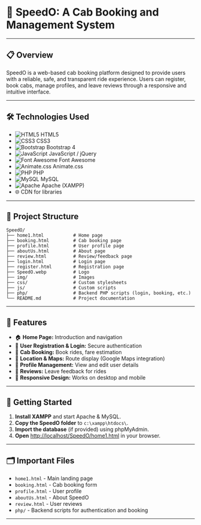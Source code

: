 # 🚕 SpeedO: A Cab Booking and Management System

---

## 📋 Overview

SpeedO is a web-based cab booking platform designed to provide users with a reliable, safe, and transparent ride experience. Users can register, book cabs, manage profiles, and leave reviews through a responsive and intuitive interface.

---

## 🛠️ Technologies Used

- ![HTML5](https://img.shields.io/badge/HTML5-E34F26?logo=html5&logoColor=white) HTML5  
- ![CSS3](https://img.shields.io/badge/CSS3-1572B6?logo=css3&logoColor=white) CSS3  
- ![Bootstrap](https://img.shields.io/badge/Bootstrap-563D7C?logo=bootstrap&logoColor=white) Bootstrap 4  
- ![JavaScript](https://img.shields.io/badge/JavaScript-F7DF1E?logo=javascript&logoColor=black) JavaScript / jQuery  
- ![Font Awesome](https://img.shields.io/badge/Font%20Awesome-339AF0?logo=fontawesome&logoColor=white) Font Awesome  
- ![Animate.css](https://img.shields.io/badge/Animate.css-FF4088?logo=css3&logoColor=white) Animate.css  
- ![PHP](https://img.shields.io/badge/PHP-777BB4?logo=php&logoColor=white) PHP  
- ![MySQL](https://img.shields.io/badge/MySQL-4479A1?logo=mysql&logoColor=white) MySQL  
- ![Apache](https://img.shields.io/badge/Apache-D22128?logo=apache&logoColor=white) Apache (XAMPP)  
- 🌐 CDN for libraries

---

## 📁 Project Structure

```
SpeedO/
├── home1.html           # Home page
├── booking.html         # Cab booking page
├── profile.html         # User profile page
├── aboutUs.html         # About page
├── review.html          # Review/feedback page
├── login.html           # Login page
├── register.html        # Registration page
├── SpeedO.webp          # Logo
├── img/                 # Images
├── css/                 # Custom stylesheets
├── js/                  # Custom scripts
├── php/                 # Backend PHP scripts (login, booking, etc.)
└── README.md            # Project documentation
```

---

## 🚦 Features

- 🏠 **Home Page:** Introduction and navigation
- 👤 **User Registration & Login:** Secure authentication
- 🚗 **Cab Booking:** Book rides, fare estimation
- 📍 **Location & Maps:** Route display (Google Maps integration)
- 📝 **Profile Management:** View and edit user details
- 💬 **Reviews:** Leave feedback for rides
- 📱 **Responsive Design:** Works on desktop and mobile

---

## 🏁 Getting Started

1. **Install XAMPP** and start Apache & MySQL.
2. **Copy the SpeedO folder** to `c:\xampp\htdocs\`.
3. **Import the database** (if provided) using phpMyAdmin.
4. **Open** [http://localhost/SpeedO/home1.html](http://localhost/SpeedO/landing.html) in your browser.

---

## 🗂️ Important Files

- `home1.html` - Main landing page
- `booking.html` - Cab booking form
- `profile.html` - User profile
- `aboutUs.html` - About SpeedO
- `review.html` - User reviews
- `php/` - Backend scripts for authentication and booking

---
